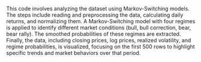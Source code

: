 This code involves analyzing the dataset using Markov-Switching models. The steps include reading and preprocessing the data, calculating daily returns, and normalizing them. A Markov-Switching model with four regimes is applied to identify different market conditions (bull, bull correction, bear, bear rally). The smoothed probabilities of these regimes are extracted. Finally, the data, including closing prices, log prices, realized volatility, and regime probabilities, is visualized, focusing on the first 500 rows to highlight specific trends and market behaviors over that period.
